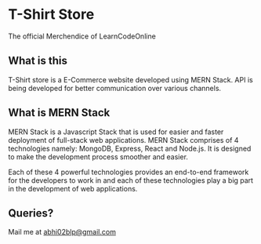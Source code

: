 # T-Shirt Store
The official Merchendice of LearnCodeOnline

## What is this
T-Shirt store is a E-Commerce website developed using MERN Stack. API is being developed for better communication over various channels.

## What is MERN Stack
MERN Stack is a Javascript Stack that is used for easier and faster deployment of full-stack web applications. MERN Stack comprises of 4 technologies namely: MongoDB, Express, React and Node.js. It is designed to make the development process smoother and easier.

Each of these 4 powerful technologies provides an end-to-end framework for the developers to work in and each of these technologies play a big part in the development of web applications.

## Queries?

Mail me at abhi02blp@gmail.com
